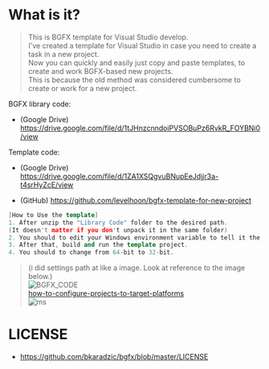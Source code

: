 # What is it?
> This is BGFX template for Visual Studio develop.  
> I've created a template for Visual Studio in case you need to create a task in a new project.  
>Now you can quickly and easily just copy and paste templates, to create and work BGFX-based  new projects.  
> This is because the old method was considered cumbersome to create or work for a new project.  

BGFX library code:
- (Google Drive)
https://drive.google.com/file/d/1tJHnzcnndoiPVSOBuPz6RvkR_FOYBNi0/view

Template code:
- (Google Drive)
https://drive.google.com/file/d/1ZA1XSQgvuBNupEeJdjjr3a-t4srHyZcE/view

- (GitHub)
https://github.com/levelhoon/bgfx-template-for-new-project
```cpp
[How to Use the template]
1. After unzip the "Library Code" folder to the desired path.
(It doesn't matter if you don't unpack it in the same folder)
2. You should to edit your Windows environment variable to tell it the library path.
3. After that, build and run the template project.
4. You should to change from 64-bit to 32-bit.

```

  > (i did settings path at like a image. Look at reference to the image below.)  
  > ![BGFX_CODE](https://media.discordapp.net/attachments/924117396090933269/924396847068483656/unknown.png)  
  > [how-to-configure-projects-to-target-platforms](https://docs.microsoft.com/ko-kr/visualstudio/ide/how-to-configure-projects-to-target-platforms?view=vs-2022)  
  > ![ms](https://docs.microsoft.com/ko-kr/visualstudio/ide/media/project-platform-win32.png?view=vs-2022)  
# LICENSE
- https://github.com/bkaradzic/bgfx/blob/master/LICENSE
